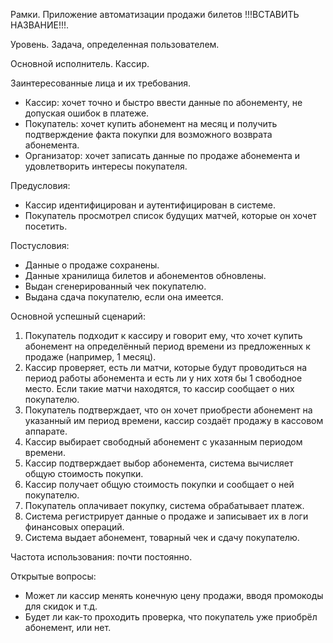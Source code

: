 Рамки. Приложение автоматизации продажи билетов !!!ВСТАВИТЬ НАЗВАНИЕ!!!. 

Уровень. Задача, определенная пользователем. 

Основной исполнитель. Кассир. 

Заинтересованные лица и их требования. 
-	Кассир: хочет точно и быстро ввести данные по абонементу, не допуская ошибок в платеже. 
-	Покупатель: хочет купить абонемент на месяц и получить подтверждение факта покупки для возможного возврата абонемента. 
-	Организатор: хочет записать данные по продаже абонемента и удовлетворить интересы покупателя. 

Предусловия: 
-	Кассир идентифицирован и аутентифицирован в системе. 
-	Покупатель просмотрел список будущих матчей, которые он хочет посетить. 

Постусловия: 
-	Данные о продаже сохранены. 
-	Данные хранилища билетов и абонементов обновлены. 
-	Выдан сгенерированный чек покупателю. 
-	Выдана сдача покупателю, если она имеется. 

Основной успешный сценарий: 
1.	Покупатель подходит к кассиру и говорит ему, что хочет купить абонемент на определённый период времени из предложенных к продаже (например, 1 месяц). 
2.	Кассир проверяет, есть ли матчи, которые будут проводиться на период работы абонемента и есть ли у них хотя бы 1 свободное место. Если такие матчи находятся, то кассир сообщает о них покупателю. 
3. 	Покупатель подтверждает, что он хочет приобрести абонемент на указанный им период времени, кассир создаёт продажу в кассовом аппарате. 
4.	Кассир выбирает свободный абонемент с указанным периодом времени. 
5.	Кассир подтверждает выбор абонемента, система вычисляет общую стоимость покупки. 
6.	Кассир получает общую стоимость покупки и сообщает о ней покупателю. 
7.	Покупатель оплачивает покупку, система обрабатывает платеж. 
8.	Система регистрирует данные о продаже и записывает их в логи финансовых операций. 
9.	Система выдает абонемент, товарный чек и сдачу покупателю. 

Частота использования: почти постоянно. 

Открытые вопросы: 
-	Может ли кассир менять конечную цену продажи, вводя промокоды для скидок и т.д. 
-	Будет ли как-то проходить проверка, что покупатель уже приобрёл абонемент, или нет. 
